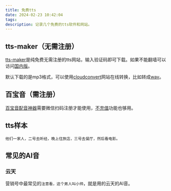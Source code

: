 ```yaml
---
title: 免费tts
date: 2024-02-23 10:42:04
tags:
description: 记录几个免费的tts软件和网站。
---
```


## tts-maker（无需注册）
[tts-maker](https://ttsmaker.com/zh-cn)是纯免费无需注册的tts网站，输入验证码即可下载。如果不能翻墙可以访问[国内版](https://ttsmaker.cn/)。

默认下载的是mp3格式，可以使用[cloudconvert](https://cloudconvert.com/)网站在线转换，比如转成[wav](https://cloudconvert.com/mp3-to-wav)。

## 百宝音（需注册）
[百宝音配音神器](https://peiyin.baibaoyin.com/)需要微信扫码注册才能使用，[不充值](https://peiyin.baibaoyin.com/pay)功能也够用。


## tts样本
```
他们一家人，二号去听经，晚上住旅店，三号去餐厅，然后看电影。
```

## 常见的AI音

### 云天
营销号中最常见的`注意看，这个男人叫小帅`，就是用的云天的AI音。
